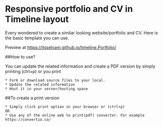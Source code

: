 # Responsive portfolio and CV in Timeline layout
Every wondered to create a similar looking website/portfolio and CV. Here is the basic template you can use. 

Preview at
https://itsselvam.github.io/timeline.Portfolio/


##How to use?

You can update the related information and create a PDF version by simply printing (ctrl+p) or you print  
```
* Fork or download source files to your local.
* Update the related information
* Host it in your server/hosting space
```

##To create a print version 
```
* Simply click print option in your browser or (ctrl+p)
OR
* Use any of the online web to print(pdf) converter. For example https://convertio.co/
